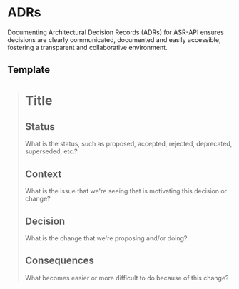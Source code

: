 # ADRs

Documenting Architectural Decision Records (ADRs) for ASR-API ensures decisions are clearly communicated, documented and easily accessible, fostering a transparent and collaborative environment.

## Template

># Title
>## Status
>What is the status, such as proposed, accepted, rejected, deprecated, superseded, etc.?
>
>## Context
>What is the issue that we're seeing that is motivating this decision or change?
>
>## Decision
>What is the change that we're proposing and/or doing?
>
>## Consequences
>What becomes easier or more difficult to do because of this change?